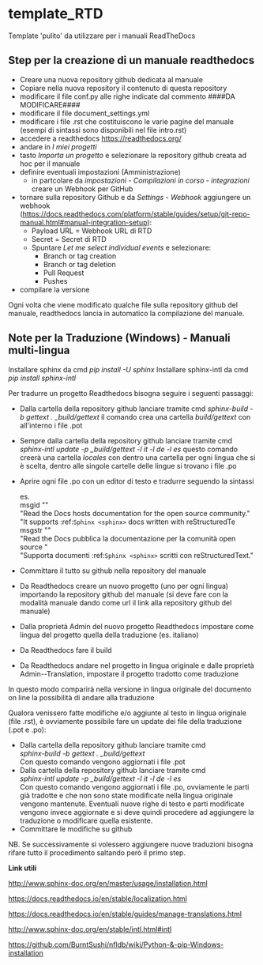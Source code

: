 # template_RTD
Template 'pulito' da utilizzare per i manuali ReadTheDocs

Step per la creazione di un manuale readthedocs
-----------------------------------------------

* Creare una nuova repository github dedicata al manuale
* Copiare nella nuova repository il contenuto di questa repository
* modificare il file conf.py alle righe indicate dal commento ####DA MODIFICARE####
* modificare il file document_settings.yml
* modificare i file .rst che costituiscono le varie pagine del manuale (esempi di sintassi sono disponibili nel file intro.rst)
* accedere a readthedocs https://readthedocs.org/
* andare in *I miei progetti*
* tasto *Importa un progetto* e selezionare la repository github creata ad hoc per il manuale
* definire eventuali impostazioni (Amministrazione)
  * in partcolare da *impostazioni - Compilazioni in corso - integrazioni* creare un Webhook per GitHub
* tornare sulla repository Github e da *Settings - Webhook* aggiungere un webhook (https://docs.readthedocs.com/platform/stable/guides/setup/git-repo-manual.html#manual-integration-setup):
  * Payload URL = Webhook URL di RTD
  * Secret = Secret di RTD
  * Spuntare *Let me select individual events* e selezionare:
    * Branch or tag creation
    * Branch or tag deletion
    * Pull Request
    * Pushes
* compilare la versione

Ogni volta che viene modificato qualche file sulla repository github del manuale, readthedocs lancia in automatico la compilazione del manuale. 

Note per la Traduzione (Windows) - Manuali multi-lingua
-------------------------------------------------------
Installare sphinx da cmd *pip install -U sphinx*
Installare sphinx-intl da cmd *pip install sphinx-intl*

Per tradurre un progetto Readthedocs bisogna seguire i seguenti passaggi:

* Dalla cartella della repository github lanciare tramite cmd *sphinx-build -b gettext . _build/gettext* il comando crea una cartella _build/gettext_ con all'interno i file .pot
* Sempre dalla cartella della repository github lanciare tramite cmd *sphinx-intl update -p _build/gettext -l it -l de -l es* questo comando creerà una cartella _locales_ con dentro una cartella per ogni lingua che si è scelta, dentro alle singole cartelle delle lingue si trovano i file .po
* Aprire ogni file .po con un editor di testo e tradurre seguendo la sintassi

  es.<br>
  msgid ""<br>
  "Read the Docs hosts documentation for the open source community."<br>
  "It supports :ref:`Sphinx <sphinx>` docs written with reStructuredTe<br>
  msgstr ""<br>
  "Read the Docs pubblica la documentazione per la comunità open source "<br>
  "Supporta documenti :ref:`Sphinx <sphinx>` scritti con reStructuredText."<br>

* Committare il tutto su github nella repository del manuale
* Da Readthedocs creare un nuovo progetto (uno per ogni lingua) importando la repository github del manuale (si deve fare con la modalità manuale dando come url il link alla repository github del manuale)
* Dalla proprietà Admin del nuovo progetto Readthedocs impostare come lingua del progetto quella della traduzione (es. italiano)
* Da Readthedocs fare il build
* Da Readthedocs andare nel progetto in lingua originale e dalle proprietà Admin--Translation, impostare il progetto tradotto come traduzione 

In questo modo comparirà nella versione in lingua originale del documento on line la possibilità di andare alla traduzione

Qualora venissero fatte modifiche e/o aggiunte al testo in lingua originale (file .rst), è ovviamente possibile fare un update dei file della traduzione (.pot e .po):

* Dalla cartella della repository github lanciare tramite cmd <br>
  *sphinx-build -b gettext . _build/gettext* <br>
  Con questo comando vengono aggiornati i file .pot
* Dalla cartella della repository github lanciare tramite cmd <br>
  *sphinx-intl update -p _build/gettext -l it -l de -l es* <br>
  Con questo comando vengono aggiornati i file .po, ovviamente le parti già tradotte e che non sono state modificate nella lingua originale vengono mantenute. Eventuali nuove righe di testo e parti modificate vengono invece aggiornate e si deve quindi procedere ad aggiungere la traduzione o modificare quella esistente.
* Committare le modifiche su github

NB. Se successivamente si volessero aggiungere nuove traduzioni bisogna rifare tutto il procedimento saltando però il primo step.

**Link utili**

http://www.sphinx-doc.org/en/master/usage/installation.html

https://docs.readthedocs.io/en/stable/localization.html

https://docs.readthedocs.io/en/stable/guides/manage-translations.html

http://www.sphinx-doc.org/en/stable/intl.html#intl

https://github.com/BurntSushi/nfldb/wiki/Python-&-pip-Windows-installation


